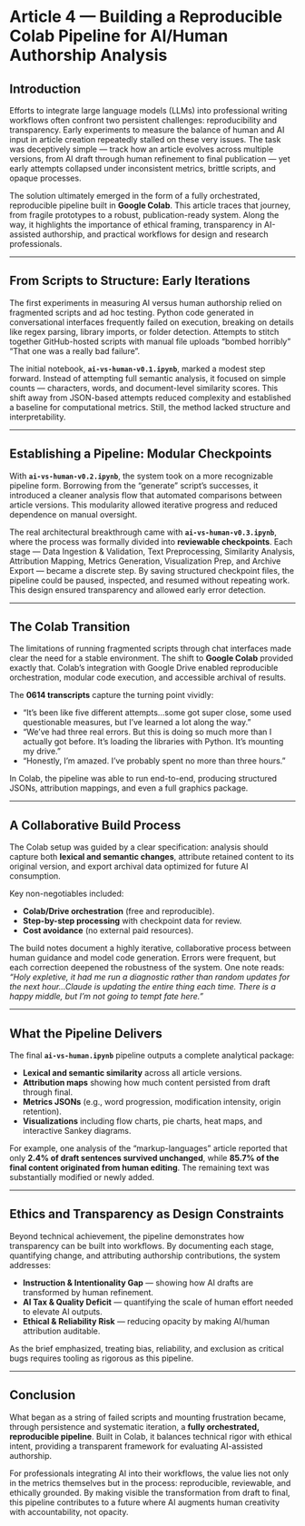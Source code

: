 # Article 4 — Building a Reproducible Colab Pipeline for AI/Human Authorship Analysis

## Introduction

Efforts to integrate large language models (LLMs) into professional writing workflows often confront two persistent challenges: reproducibility and transparency. Early experiments to measure the balance of human and AI input in article creation repeatedly stalled on these very issues. The task was deceptively simple — track how an article evolves across multiple versions, from AI draft through human refinement to final publication — yet early attempts collapsed under inconsistent metrics, brittle scripts, and opaque processes.

The solution ultimately emerged in the form of a fully orchestrated, reproducible pipeline built in **Google Colab**. This article traces that journey, from fragile prototypes to a robust, publication-ready system. Along the way, it highlights the importance of ethical framing, transparency in AI-assisted authorship, and practical workflows for design and research professionals.

---

## From Scripts to Structure: Early Iterations

The first experiments in measuring AI versus human authorship relied on fragmented scripts and ad hoc testing. Python code generated in conversational interfaces frequently failed on execution, breaking on details like regex parsing, library imports, or folder detection. Attempts to stitch together GitHub-hosted scripts with manual file uploads “bombed horribly” “That one was a really bad failure”.

The initial notebook, **`ai-vs-human-v0.1.ipynb`**, marked a modest step forward. Instead of attempting full semantic analysis, it focused on simple counts — characters, words, and document-level similarity scores. This shift away from JSON-based attempts reduced complexity and established a baseline for computational metrics. Still, the method lacked structure and interpretability.

---

## Establishing a Pipeline: Modular Checkpoints

With **`ai-vs-human-v0.2.ipynb`**, the system took on a more recognizable pipeline form. Borrowing from the “generate” script’s successes, it introduced a cleaner analysis flow that automated comparisons between article versions. This modularity allowed iterative progress and reduced dependence on manual oversight.

The real architectural breakthrough came with **`ai-vs-human-v0.3.ipynb`**, where the process was formally divided into **reviewable checkpoints**. Each stage — Data Ingestion & Validation, Text Preprocessing, Similarity Analysis, Attribution Mapping, Metrics Generation, Visualization Prep, and Archive Export — became a discrete step. By saving structured checkpoint files, the pipeline could be paused, inspected, and resumed without repeating work. This design ensured transparency and allowed early error detection.

---

## The Colab Transition

The limitations of running fragmented scripts through chat interfaces made clear the need for a stable environment. The shift to **Google Colab** provided exactly that. Colab’s integration with Google Drive enabled reproducible orchestration, modular code execution, and accessible archival of results.

The **0614 transcripts** capture the turning point vividly:

* “It’s been like five different attempts…some got super close, some used questionable measures, but I’ve learned a lot along the way.”
* “We’ve had three real errors. But this is doing so much more than I actually got before. It’s loading the libraries with Python. It’s mounting my drive.”
* “Honestly, I’m amazed. I’ve probably spent no more than three hours.”

In Colab, the pipeline was able to run end-to-end, producing structured JSONs, attribution mappings, and even a full graphics package.

---

## A Collaborative Build Process

The Colab setup was guided by a clear specification: analysis should capture both **lexical and semantic changes**, attribute retained content to its original version, and export archival data optimized for future AI consumption.

Key non-negotiables included:

* **Colab/Drive orchestration** (free and reproducible).
* **Step-by-step processing** with checkpoint data for review.
* **Cost avoidance** (no external paid resources).

The build notes document a highly iterative, collaborative process between human guidance and model code generation. Errors were frequent, but each correction deepened the robustness of the system. One note reads: *“Holy expletive, it had me run a diagnostic rather than random updates for the next hour…Claude is updating the entire thing each time. There is a happy middle, but I’m not going to tempt fate here.”*

---

## What the Pipeline Delivers

The final **`ai-vs-human.ipynb`** pipeline outputs a complete analytical package:

* **Lexical and semantic similarity** across all article versions.
* **Attribution maps** showing how much content persisted from draft through final.
* **Metrics JSONs** (e.g., word progression, modification intensity, origin retention).
* **Visualizations** including flow charts, pie charts, heat maps, and interactive Sankey diagrams.

For example, one analysis of the “markup-languages” article reported that only **2.4% of draft sentences survived unchanged**, while **85.7% of the final content originated from human editing**. The remaining text was substantially modified or newly added.

---

## Ethics and Transparency as Design Constraints

Beyond technical achievement, the pipeline demonstrates how transparency can be built into workflows. By documenting each stage, quantifying change, and attributing authorship contributions, the system addresses:

* **Instruction & Intentionality Gap** — showing how AI drafts are transformed by human refinement.
* **AI Tax & Quality Deficit** — quantifying the scale of human effort needed to elevate AI outputs.
* **Ethical & Reliability Risk** — reducing opacity by making AI/human attribution auditable.

As the brief emphasized, treating bias, reliability, and exclusion as critical bugs requires tooling as rigorous as this pipeline.

---

## Conclusion

What began as a string of failed scripts and mounting frustration became, through persistence and systematic iteration, a **fully orchestrated, reproducible pipeline**. Built in Colab, it balances technical rigor with ethical intent, providing a transparent framework for evaluating AI-assisted authorship.

For professionals integrating AI into their workflows, the value lies not only in the metrics themselves but in the process: reproducible, reviewable, and ethically grounded. By making visible the transformation from draft to final, this pipeline contributes to a future where AI augments human creativity with accountability, not opacity.